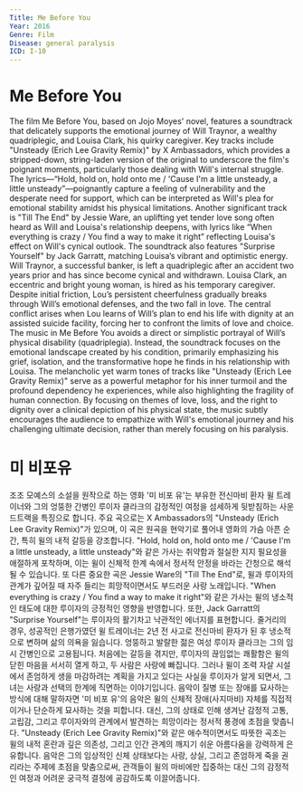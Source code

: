 ```yaml
---
Title: Me Before You
Year: 2016
Genre: Film
Disease: general paralysis
ICD: I-10
---
```


# Me Before You

The film Me Before You, based on Jojo Moyes' novel, features a soundtrack that delicately supports the emotional journey of Will Traynor, a wealthy quadriplegic, and Louisa Clark, his quirky caregiver. Key tracks include "Unsteady (Erich Lee Gravity Remix)" by X Ambassadors, which provides a stripped-down, string-laden version of the original to underscore the film's poignant moments, particularly those dealing with Will's internal struggle. The lyrics—“Hold, hold on, hold onto me / 'Cause I'm a little unsteady, a little unsteady”—poignantly capture a feeling of vulnerability and the desperate need for support, which can be interpreted as Will's plea for emotional stability amidst his physical limitations. Another significant track is "Till The End" by Jessie Ware, an uplifting yet tender love song often heard as Will and Louisa's relationship deepens, with lyrics like “When everything is crazy / You find a way to make it right” reflecting Louisa's effect on Will's cynical outlook. The soundtrack also features "Surprise Yourself" by Jack Garratt, matching Louisa’s vibrant and optimistic energy. Will Traynor, a successful banker, is left a quadriplegic after an accident two years prior and has since become cynical and withdrawn. Louisa Clark, an eccentric and bright young woman, is hired as his temporary caregiver. Despite initial friction, Lou’s persistent cheerfulness gradually breaks through Will’s emotional defenses, and the two fall in love. The central conflict arises when Lou learns of Will’s plan to end his life with dignity at an assisted suicide facility, forcing her to confront the limits of love and choice. The music in Me Before You avoids a direct or simplistic portrayal of Will’s physical disability (quadriplegia). Instead, the soundtrack focuses on the emotional landscape created by his condition, primarily emphasizing his grief, isolation, and the transformative hope he finds in his relationship with Louisa. The melancholic yet warm tones of tracks like "Unsteady (Erich Lee Gravity Remix)" serve as a powerful metaphor for his inner turmoil and the profound dependency he experiences, while also highlighting the fragility of human connection. By focusing on themes of love, loss, and the right to dignity over a clinical depiction of his physical state, the music subtly encourages the audience to empathize with Will's emotional journey and his challenging ultimate decision, rather than merely focusing on his paralysis.

# 미 비포유
조조 모예스의 소설을 원작으로 하는 영화 '미 비포 유'는 부유한 전신마비 환자 윌 트레이너와 그의 엉뚱한 간병인 루이자 클라크의 감정적인 여정을 섬세하게 뒷받침하는 사운드트랙을 특징으로 합니다. 주요 곡으로는 X Ambassadors의 "Unsteady (Erich Lee Gravity Remix)"가 있으며, 이 곡은 원곡을 현악기로 풀어내 영화의 가슴 아픈 순간, 특히 윌의 내적 갈등을 강조합니다. "Hold, hold on, hold onto me / 'Cause I'm a little unsteady, a little unsteady"와 같은 가사는 취약함과 절실한 지지 필요성을 애절하게 포착하며, 이는 윌이 신체적 한계 속에서 정서적 안정을 바라는 간청으로 해석될 수 있습니다. 또 다른 중요한 곡은 Jessie Ware의 "Till The End"로, 윌과 루이자의 관계가 깊어질 때 자주 들리는 희망적이면서도 부드러운 사랑 노래입니다. "When everything is crazy / You find a way to make it right"와 같은 가사는 윌의 냉소적인 태도에 대한 루이자의 긍정적인 영향을 반영합니다. 또한, Jack Garratt의 "Surprise Yourself"는 루이자의 활기차고 낙관적인 에너지를 표현합니다.
줄거리의 경우, 성공적인 은행가였던 윌 트레이너는 2년 전 사고로 전신마비 환자가 된 후 냉소적으로 변하며 삶의 의욕을 잃습니다. 엉뚱하고 발랄한 젊은 여성 루이자 클라크는 그의 임시 간병인으로 고용됩니다. 처음에는 갈등을 겪지만, 루이자의 끊임없는 쾌활함은 윌의 닫힌 마음을 서서히 열게 하고, 두 사람은 사랑에 빠집니다. 그러나 윌이 조력 자살 시설에서 존엄하게 생을 마감하려는 계획을 가지고 있다는 사실을 루이자가 알게 되면서, 그녀는 사랑과 선택의 한계에 직면하는 이야기입니다. 음악이 질병 또는 장애를 묘사하는 방식에 대해 말하자면 '미 비포 유'의 음악은 윌의 신체적 장애(사지마비) 자체를 직접적이거나 단순하게 묘사하는 것을 피합니다. 대신, 그의 상태로 인해 생겨난 감정적 고통, 고립감, 그리고 루이자와의 관계에서 발견하는 희망이라는 정서적 풍경에 초점을 맞춥니다. "Unsteady (Erich Lee Gravity Remix)"와 같은 애수적이면서도 따뜻한 곡조는 윌의 내적 혼란과 깊은 의존성, 그리고 인간 관계의 깨지기 쉬운 아름다움을 강력하게 은유합니다. 음악은 그의 임상적인 신체 상태보다는 사랑, 상실, 그리고 존엄하게 죽을 권리라는 주제에 초점을 맞춤으로써, 관객들이 윌의 마비에만 집중하는 대신 그의 감정적인 여정과 어려운 궁극적 결정에 공감하도록 이끌어줍니다.
